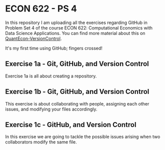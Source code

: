 # ECON 622 - PS 4

In this repository I am uploading all the exercises regarding GitHub in Problem Set 4 of the course ECON 622: Computational Economics with Data Science Applications.
You can find more material about this on [QuantEcon-VersionControl](https://julia.quantecon.org/more_julia/version_control.html).


It's my first time using GitHub; fingers crossed!


## Exercise 1a - Git, GitHub, and Version Control
Exercise 1a is all about creating a repository.

## Exercise 1b - Git, GitHub, and Version Control
This exercise is about collaborating with people, assigning each other issues, and modifying your files accordingly.

## Exercise 1c - GitHub, and Version Control
In this exercise we are going to tackle the possible issues arising when two collaborators modify the same file.
